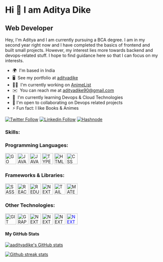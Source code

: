 # Hi 👋 I am Aditya Dike
## Web Developer
Hey, I'm Aditya and I am currently pursuing a BCA degree. I am in my second year right now and I have completed the basics of frontend and built small projects. However, my interest lies more towards backend and devops-related stuff. I hope to find guidance here so that I can focus on my interests.

* 🌍  I'm based in India
* 🖥️  See my portfolio at [adityadike](https://bento.me/adityadike)
* 👨‍💻  I'm currently working on [AnimeList](https://github.com/aadityadike/AnimeList)
* ✉️  You can reach me at [adityadike90@gmail.com](mailto:adityadike90@gmail.com)
* 🧠  I'm currently learning Devops & Cloud Technologies
* 🤝  I'm open to collaborating on Devops related projects
* ⚡ Fun fact: I like Books & Animes


[![Twitter Follow](https://img.shields.io/badge/Twitter-1DA1F2?style=for-the-badge&logo=twitter&logoColor=white)](https://twitter.com/adityastwt1)
[![Linkedin Follow](https://img.shields.io/badge/Linkedin-0077B5?style=for-the-badge&logo=linkedin&logoColor=white)](https://www.linkedin.com/in/adityadike/)
[![Hashnode](https://img.shields.io/badge/Hashnode-2962FF?style=for-the-badge&logo=hashnode&logoColor=white)]( https://adityadike.hashnode.dev/)



<h3 align="left">Skills:</h3>
<h3 align="left"> Programming Languages: </h3>
<p align="left">
<a href="https://golang.org/doc/" target="_blank" rel="noreferrer"><img src="https://cdn.jsdelivr.net/gh/devicons/devicon/icons/go/go-original.svg" width="36" height="36" alt="GO" /></a>
<a href="https://docs.oracle.com/en/java/" target="_blank" rel="noreferrer"><img src="https://cdn.jsdelivr.net/gh/devicons/devicon/icons/java/java-original.svg" width="36" height="36" alt="JAVA" /></a>
<a href="https://www.javascript.com/" target="_blank" rel="noreferrer"><img src="https://cdn.jsdelivr.net/gh/devicons/devicon/icons/javascript/javascript-original.svg" width="36" height="36" alt="JAVASCRIPT" /></a>
<a href="https://www.typescriptlang.org/" target="_blank" rel="noreferrer"><img src="https://cdn.jsdelivr.net/gh/devicons/devicon/icons/typescript/typescript-original.svg" width="36" height="36" alt="TYPESCRIPT" /></a>
<a href="https://developer.mozilla.org/en-US/docs/Web/HTML" target="_blank" rel="noreferrer"><img src="https://cdn.jsdelivr.net/gh/devicons/devicon/icons/html5/html5-original.svg" width="36" height="36" alt="HTML" /></a> 
<a href="https://developer.mozilla.org/en-US/docs/Web/CSS" target="_blank" rel="noreferrer"><img src="https://cdn.jsdelivr.net/gh/devicons/devicon/icons/css3/css3-original.svg" width="36" height="36" alt="CSS" /></a> 
 </p>
 <h3 align="left">Frameworks & Libraries: </h3>
 <p align="left">
<a href="https://sass-lang.com/" target="_blank" rel="noreferrer"><img src="https://cdn.jsdelivr.net/gh/devicons/devicon/icons/sass/sass-original.svg" width="36" height="36" alt="SASS" /></a> 
<a href="https://reactjs.org/" target="_blank" rel="noreferrer"><img src="https://cdn.jsdelivr.net/gh/devicons/devicon/icons/react/react-original.svg" width="36" height="36" alt="REACT" /></a> 
<a href="https://redux.js.org/" target="_blank" rel="noreferrer"><img src="https://cdn.jsdelivr.net/gh/devicons/devicon/icons/redux/redux-original.svg" width="36" height="36" alt="REDUX" /></a> 
<a href="https://nextjs.org/" target="_blank" rel="noreferrer"><img src="https://cdn.jsdelivr.net/gh/devicons/devicon/icons/nextjs/nextjs-original.svg" width="36" height="36" alt="NEXTJS" /></a> 
<a href="https://tailwindcss.com/" target="_blank" rel="noreferrer"><img src="https://cdn.jsdelivr.net/gh/devicons/devicon/icons/tailwindcss/tailwindcss-plain.svg" width="36" height="36" alt="TAILWINDCSS" /></a> 
<a href="https://material-ui.com/" target="_blank" rel="noreferrer"><img src="https://cdn.jsdelivr.net/gh/devicons/devicon/icons/materialui/materialui-original.svg" width="36" height="36" alt="MATERIALUI" /></a> 
   </p>
  <h3 align="left">Other Technologies: </h3>
  <p align="left">
<a href="https://git-scm.com/" target="_blank" rel="noreferrer"><img src="https://cdn.jsdelivr.net/gh/devicons/devicon/icons/git/git-original.svg" width="36" height="36" alt="GIT" /></a>
<a href="https://graphql.org/" target="_blank" rel="noreferrer"><img src="https://cdn.jsdelivr.net/gh/devicons/devicon/icons/graphql/graphql-plain.svg" width="36" height="36" alt="GRAPHQL" /></a>
   <a href="https://nextjs.org/" target="_blank" rel="noreferrer"><img src="https://cdn.jsdelivr.net/npm/devicons@1.8.0/!SVG/docker.svg" width="36" height="36" alt="NEXTJS" /></a> 
    <a href="https://nextjs.org/" target="_blank" rel="noreferrer"><img src="https://cdn.jsdelivr.net/npm/devicons@1.8.0/!SVG/npm.svg" width="36" height="36" alt="NEXTJS" /></a> 
    <a href="https://nextjs.org/" target="_blank" rel="noreferrer"><img src="https://cdn.jsdelivr.net/npm/devicons@1.8.0/!SVG/visualstudio.svg" width="36" height="36" alt="NEXTJS" /></a> 
    <a href="https://nextjs.org/" target="_blank" rel="noreferrer" style="color:blue"><img src="https://cdn.jsdelivr.net/npm/devicons@1.8.0/!SVG/linux.svg" width="36" height="36" alt="NEXTJS" /></a> 
  </p>




<h4>My GitHub Stats</h4>
<a href="http://www.github.com/aadityadike"><img src="https://github-readme-stats.vercel.app/api?username=aadityadike&show_icons=true&title_color=c792ea&icon_color=ffeb95&text_color=7fdbca&bg_color=011627&hide_border=true" alt="aadityadike's GitHub stats" /></a>

<a href="http://www.github.com/aadityadike"><img src="https://github-readme-streak-stats.herokuapp.com/?user=aadityadike&stroke=c792ea&background=011627&ring=c792ea&fire=ffeb95&currStreakNum=ffeb95&currStreakLabel=ffeb95&sideNums=c792ea&sideLabels=c792ea&dates=7fdbca&hide_border=true" alt="Github streak stats"/></a>






 
